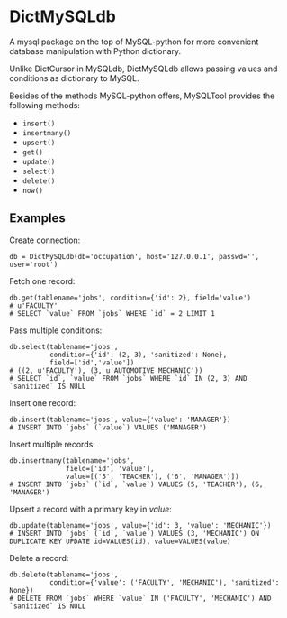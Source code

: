 # DictMySQLdb
A mysql package on the top of MySQL-python for more convenient database manipulation with Python dictionary.

Unlike DictCursor in MySQLdb, DictMySQLdb allows passing values and conditions as dictionary to MySQL.

Besides of the methods MySQL-python offers, MySQLTool provides the following methods:

* `insert()`
* `insertmany()`
* `upsert()`
* `get()`
* `update()`
* `select()`
* `delete()`
* `now()`

## Examples

Create connection:

	db = DictMySQLdb(db='occupation', host='127.0.0.1', passwd='', user='root')
	
Fetch one record:

	db.get(tablename='jobs', condition={'id': 2}, field='value')
	# u'FACULTY'
	# SELECT `value` FROM `jobs` WHERE `id` = 2 LIMIT 1

Pass multiple conditions:
				  
	db.select(tablename='jobs', 
			  condition={'id': (2, 3), 'sanitized': None},
			  field=['id','value'])
	# ((2, u'FACULTY'), (3, u'AUTOMOTIVE MECHANIC'))
	# SELECT `id`, `value` FROM `jobs` WHERE `id` IN (2, 3) AND `sanitized` IS NULL

Insert one record:
	
	db.insert(tablename='jobs', value={'value': 'MANAGER'})
	# INSERT INTO `jobs` (`value`) VALUES ('MANAGER')

Insert multiple records:
	
	db.insertmany(tablename='jobs', 
	              field=['id', 'value'], 
	              value=[('5', 'TEACHER'), ('6', 'MANAGER')])
	# INSERT INTO `jobs` (`id`, `value`) VALUES (5, 'TEACHER'), (6, 'MANAGER')

Upsert a record with a primary key in _value_:
	
	db.update(tablename='jobs', value={'id': 3, 'value': 'MECHANIC'})
	# INSERT INTO `jobs` (`id`, `value`) VALUES (3, 'MECHANIC') ON DUPLICATE KEY UPDATE id=VALUES(id), value=VALUES(value)

Delete a record:

	db.delete(tablename='jobs', 
	          condition={'value': ('FACULTY', 'MECHANIC'), 'sanitized': None})
	# DELETE FROM `jobs` WHERE `value` IN ('FACULTY', 'MECHANIC') AND `sanitized` IS NULL
